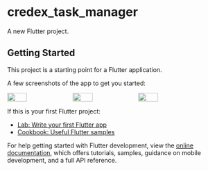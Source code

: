 # credex_task_manager

A new Flutter project.

## Getting Started

This project is a starting point for a Flutter application.

A few screenshots of the app to get you started:
<div style="display: flex;">
    <img src="https://github.com/vishalverma1811/Credex-Task-Manager-app/assets/106256341/b55e5262-641f-494d-921c-221992dde3c2" width="30%" height="30%">
    <img src="https://github.com/vishalverma1811/Credex-Task-Manager-app/assets/106256341/17aba91a-1c7e-469f-b236-6a4e12470bf3" width="30%" height="30%">
    <img src="https://github.com/vishalverma1811/Credex-Task-Manager-app/assets/106256341/24206813-9cff-41d7-8262-de5ee67b9cae" width="30%" height="30%">
</div>

If this is your first Flutter project:

- [Lab: Write your first Flutter app](https://docs.flutter.dev/get-started/codelab)
- [Cookbook: Useful Flutter samples](https://docs.flutter.dev/cookbook)

For help getting started with Flutter development, view the [online documentation](https://docs.flutter.dev/), which offers tutorials, samples, guidance on mobile development, and a full API reference.
